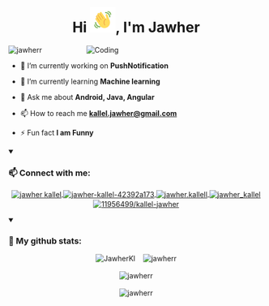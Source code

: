 <h1 align="center">Hi <img src="wave.gif" height="50px">, I'm Jawher</h1>
<img align="right" alt="Coding" width="350" src="https://user-images.githubusercontent.com/74038190/212750672-2f3f2b50-c84f-4ed8-a60a-849ae69ff9df.gif">

<p align="left">
  <img src="https://komarev.com/ghpvc/?username=jawherr&label=Profile%20views&color=47848c&style=flat" alt="jawherr" />
</p>

- 🔭 I’m currently working on **PushNotification**

- 🌱 I’m currently learning **Machine learning**

- 💬 Ask me about **Android, Java, Angular**

- 📫 How to reach me **kallel.jawher@gmail.com**

- ⚡ Fun fact **I am Funny**

<details open>
<summary><h3>📫 Connect with me:</h3></summary>
  <p align="center">
  <a href="https://twitter.com/kallel_jawher" target="blank"><img align="center" src="https://raw.githubusercontent.com/rahuldkjain/github-profile-readme-generator/master/src/images/icons/Social/twitter.svg" alt="jawher kallel" height="30" width="40"/>
  </a>
  <a href="https://www.linkedin.com/in/jawher-kallel/" target="blank">
    <img align="center" src="https://raw.githubusercontent.com/rahuldkjain/github-profile-readme-generator/master/src/images/icons/Social/linked-in-alt.svg" alt="jawher-kallel-42392a173" height="30" width="40" />
  </a>
  <a href="https://fb.com/jawher.kallell" target="blank">
    <img align="center" src="https://raw.githubusercontent.com/rahuldkjain/github-profile-readme-generator/master/src/images/icons/Social/facebook.svg" alt="jawher.kallell" height="30" width="40" />
  </a>
  <a href="https://instagram.com/jawher_kallel" target="blank">
    <img align="center" src="https://raw.githubusercontent.com/rahuldkjain/github-profile-readme-generator/master/src/images/icons/Social/instagram.svg" alt="jawher_kallel" height="30" width="40" />
  </a>
  
  <a href="https://stackoverflow.com/users/11956499/kallel-jawher" target="blank">
    <img align="center" src="https://raw.githubusercontent.com/rahuldkjain/github-profile-readme-generator/master/src/images/icons/Social/stack-overflow.svg" alt="11956499/kallel-jawher" height="30" width="40" />
  </a>
  </p>
</details>

<details open>
<summary><h3>🔭 My github stats: </h3></summary>
  <p align="center">
    <img src="https://github-readme-stats.vercel.app/api/top-langs/?username=jawherr&layout=compact&theme=tokyonight&langs_count=10" alt="JawherKl"/>&nbsp;&nbsp;&nbsp;
    <img src="https://github-readme-stats.vercel.app/api?username=jawherr&show_icons=true&locale=en&theme=tokyonight&show=prs_merged" alt="jawherr"/>
    <br><br>
    <img src="https://github-profile-trophy.vercel.app/?username=jawherr&theme=tokyonight&column=3&margin-w=15&margin-h=15" alt="jawherr"/><br><br>
    <img src="https://github-readme-streak-stats-git-main-davids-projects-ad77adcc.vercel.app/?user=jawherr&theme=tokyonight&card_width=860" alt="jawherr"/>
  </p> 
</details>
